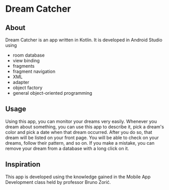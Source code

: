 # Dream Catcher

## About ##

Dream Catcher is an app written in Kotlin. 
It is developed in Android Studio using

- room database
- view binding
- fragments
- fragment navigation
- XML
- adapter
- object factory
- general object-oriented programming

## Usage ##

Using this app, you can monitor your dreams very easily. Whenever you dream about something, you can use this app to describe it, pick a dream's color and pick a date when that dream occurred. 
After you do so, that dream will be listed on your front page. 
You will be able to check on your dreams, follow their pattern, and so on.
If you make a mistake, you can remove your dream from a database with a long click on it.

## Inspiration ##

This app is developed using the knowledge gained in the Mobile App Development class held by professor Bruno Zorić. 
